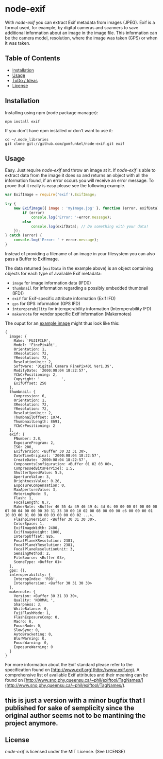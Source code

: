 # node-exif

With _node-exif_ you can extract Exif metadata from images (JPEG). Exif is a format used, for example, by digital cameras and scanners to save additional information about an image in the image file. This information can be the camera model, resolution, where the image was taken (GPS) or when it was taken.

## Table of Contents

 * [Installation](#installation)
 * [Usage](#usage)
 * [ToDo / Ideas](#todo--ideas)
 * [License](#license)

## Installation

Installing using npm (node package manager):

    npm install exif
    
If you don't have npm installed or don't want to use it:

    cd ~/.node_libraries
    git clone git://github.com/gomfunkel/node-exif.git exif

## Usage

Easy. Just require _node-exif_ and throw an image at it. If _node-exif_ is able to extract data from the image it does so and returns an object with all the information found, if an error occurs you will receive an error message. To prove that it really is easy please see the following example.

```javascript
var ExifImage = require('exif').ExifImage;
    
try {
    new ExifImage({ image : 'myImage.jpg' }, function (error, exifData) {
        if (error)
            console.log('Error: '+error.message);
        else
            console.log(exifData); // Do something with your data!
    });
} catch (error) {
    console.log('Error: ' + error.message);
}
```

Instead of providing a filename of an image in your filesystem you can also pass a Buffer to ExifImage.

The data returned (`exifData` in the example above) is an object containing objects for each type of available Exif metadata:

 * `image` for image information data (IFD0)
 * `thumbnail` for information regarding a possibly embedded thumbnail (IFD1)
 * `exif` for Exif-specific attribute information (Exif IFD)
 * `gps` for GPS information (GPS IFD)
 * `interoperability` for interoperability information (Interoperability IFD)
 * `makernote` for vendor specific Exif information (Makernotes)

The ouput for an [example image](http://www.exif.org/samples/fujifilm-finepix40i.jpg) might thus look like this:

```
{ 
  image: { 
    Make: 'FUJIFILM',
    Model: 'FinePix40i',
    Orientation: 1,
    XResolution: 72,
    YResolution: 72,
    ResolutionUnit: 2,
    Software: 'Digital Camera FinePix40i Ver1.39',
    ModifyDate: '2000:08:04 18:22:57',
    YCbCrPositioning: 2,
    Copyright: '          ',
    ExifOffset: 250 
  },
  thumbnail: { 
    Compression: 6,
    Orientation: 1,
    XResolution: 72,
    YResolution: 72,
    ResolutionUnit: 2,
    ThumbnailOffset: 1074,
    ThumbnailLength: 8691,
    YCbCrPositioning: 2 
  },
  exif: { 
    FNumber: 2.8,
    ExposureProgram: 2,
    ISO: 200,
    ExifVersion: <Buffer 30 32 31 30>,
    DateTimeOriginal: '2000:08:04 18:22:57',
    CreateDate: '2000:08:04 18:22:57',
    ComponentsConfiguration: <Buffer 01 02 03 00>,
    CompressedBitsPerPixel: 1.5,
    ShutterSpeedValue: 5.5,
    ApertureValue: 3,
    BrightnessValue: 0.26,
    ExposureCompensation: 0,
    MaxApertureValue: 3,
    MeteringMode: 5,
    Flash: 1,
    FocalLength: 8.7,
    MakerNote: <Buffer 46 55 4a 49 46 49 4c 4d 0c 00 00 00 0f 00 00 00 07 00 04 00 00 00 30 31 33 30 00 10 02 00 08 00 00 00 c6 00 00 00 01 10 03 00 01 00 00 00 03 00 00 00 02 ...>,
    FlashpixVersion: <Buffer 30 31 30 30>,
    ColorSpace: 1,
    ExifImageWidth: 2400,
    ExifImageHeight: 1800,
    InteropOffset: 926,
    FocalPlaneXResolution: 2381,
    FocalPlaneYResolution: 2381,
    FocalPlaneResolutionUnit: 3,
    SensingMethod: 2,
    FileSource: <Buffer 03>,
    SceneType: <Buffer 01> 
  },
  gps: {},
  interoperability: {
    InteropIndex: 'R98', 
    InteropVersion: <Buffer 30 31 30 30>
  },
  makernote: { 
    Version: <Buffer 30 31 33 30>,
    Quality: 'NORMAL ',
    Sharpness: 3,
    WhiteBalance: 0,
    FujiFlashMode: 1,
    FlashExposureComp: 0,
    Macro: 0,
    FocusMode: 0,
    SlowSync: 0,
    AutoBracketing: 0,
    BlurWarning: 0,
    FocusWarning: 0,
    ExposureWarning: 0 
  } 
}
```

For more information about the Exif standard please refer to the specification found on [http://www.exif.org](http://www.exif.org). A comprehensive list of available Exif attributes and their meaning can be found on [http://www.sno.phy.queensu.ca/~phil/exiftool/TagNames/](http://www.sno.phy.queensu.ca/~phil/exiftool/TagNames/).

## this is just a version with a minor bugfix that I published for sake of semplicity since the original author seems not to be mantining the project anymore. 
   
## License

_node-exif_ is licensed under the MIT License. (See LICENSE) 